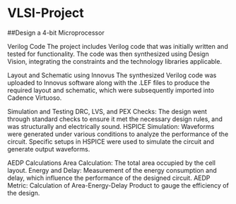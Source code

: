 # VLSI-Project
##Design a 4-bit Microprocessor

Verilog Code
The project includes Verilog code that was initially written and tested for functionality. The code was then synthesized using Design Vision, integrating the constraints and the technology libraries applicable.

Layout and Schematic using Innovus
The synthesized Verilog code was uploaded to Innovus software along with the .LEF files to produce the required layout and schematic, which were subsequently imported into Cadence Virtuoso.

Simulation and Testing
DRC, LVS, and PEX Checks: The design went through standard checks to ensure it met the necessary design rules, and was structurally and electrically sound. HSPICE Simulation: Waveforms were generated under various conditions to analyze the performance of the circuit. Specific setups in HSPICE were used to simulate the circuit and generate output waveforms.

AEDP Calculations
Area Calculation: The total area occupied by the cell layout. Energy and Delay: Measurement of the energy consumption and delay, which influence the performance of the designed circuit. AEDP Metric: Calculation of Area-Energy-Delay Product to gauge the efficiency of the design.
